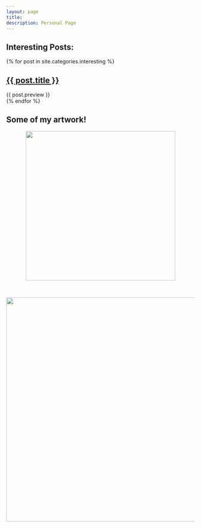 ```yaml
---
layout: page
title: 
description: Personal Page 
---
```


## Interesting Posts:

{% for post in site.categories.interesting %}
  <div class="post-list">
    <h2>
      <a href="{{ post.url }}">
        {{ post.title }}
      </a>
    </h2>
	{{ post.preview }}
	<br>
    
  </div>
{% endfor %}

<br>

## Some of my artwork!


<p align="center">
  <img src="{{site.baseurl}}/img/hmc.jpg" height=400px>
</p>

<br>

<p align="center">
  <img src="{{site.baseurl}}/img/guilin.jpg" height=600px>
</p>